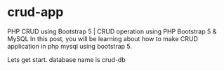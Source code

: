 # crud-app
PHP CRUD using Bootstrap 5 | CRUD operation using PHP Bootstrap 5 & MySQL
In this post, you will be learning about how to make CRUD application in php mysql using bootstrap 5. 

Lets get start.
database name is crud-db
